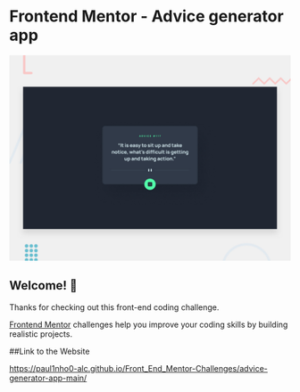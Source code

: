 # Frontend Mentor - Advice generator app

![Design preview for the Advice generator app coding challenge](./design/desktop-preview.jpg)

## Welcome! 👋

Thanks for checking out this front-end coding challenge.

[Frontend Mentor](https://www.frontendmentor.io) challenges help you improve your coding skills by building realistic projects.

##Link to the Website

https://paul1nho0-alc.github.io/Front_End_Mentor-Challenges/advice-generator-app-main/
